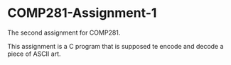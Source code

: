 # COMP281-Assignment-1
The second assignment for COMP281.

This assignment is a C program that is supposed te encode and decode a piece of ASCII art.
